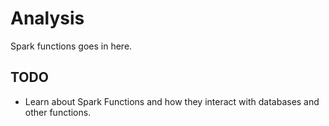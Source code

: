 # Analysis

Spark functions goes in here.

## TODO

- Learn about Spark Functions and how they interact with databases and other functions.
